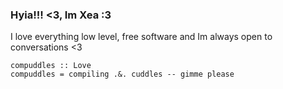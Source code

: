 ### Hyia!!! <3, Im Xea :3

I love everything low level, free software and Im always open to conversations <3
~~~
compuddles :: Love
compuddles = compiling .&. cuddles -- gimme please
~~~
